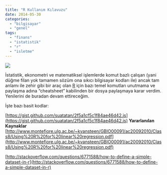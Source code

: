 ```yaml
---
title: "R Kullanım Kılavuzu"
date: 2014-05-30
categories: 
  - "bilgisayar"
  - "genel"
tags: 
  - "finans"
  - "istatistik"
  - "r"
  - "isletme"
---
```


[![](/images/hpgraphic.png)](http://www.r-project.org/hpgraphic.png)

  
İstatistik, ekonometri ve matematiksel işlemlerde komut bazlı çalışan (yani düğme filan yok tamamen sözüm ona sıkıcı bilgisayar kodları ile) ancak tam anlamı ile zehir gibi bir araç olan [R](http://www.r-project.org/) için bazı temel komutları unutmama ve paylaşma adına “cheatsheet” kabilinden bir dosya paylaşmaya karar verdim. Yenilerini de buradan devam ettireceğim.  
  
İşte bazı basit kodlar:  
  
[https://gist.github.com/suatatan/2f5a1cf5c1f84ae46d42.js](https://gist.github.com/suatatan/2f5a1cf5c1f84ae46d42.js) **Yararlanılan Kaynaklar**  
[http://www.montefiore.ulg.ac.be/~kvansteen/GBIO00091/ac20092010/Class8/Using%20R%20for%20linear%20regression.pdf](http://www.montefiore.ulg.ac.be/~kvansteen/GBIO00091/ac20092010/Class8/Using%20R%20for%20linear%20regression.pdf)  
  
[http://stackoverflow.com/questions/6771588/how-to-define-a-simple-dataset-in-r](http://stackoverflow.com/questions/6771588/how-to-define-a-simple-dataset-in-r)
